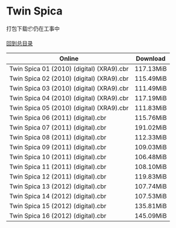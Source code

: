 # Twin Spica

打包下载📦仍在工事中

[回到总目录](/Catalogs.md)







Online | Download
--- | ---
Twin Spica 01 (2010) (digital) (XRA9).cbr | 117.13MiB
Twin Spica 02 (2010) (digital) (XRA9).cbr | 115.49MiB
Twin Spica 03 (2010) (digital) (XRA9).cbr | 111.49MiB
Twin Spica 04 (2010) (digital) (XRA9).cbr | 117.19MiB
Twin Spica 05 (2010) (digital) (XRA9).cbr | 111.83MiB
Twin Spica 06 (2011) (digital).cbr | 115.76MiB
Twin Spica 07 (2011) (digital).cbr | 191.02MiB
Twin Spica 08 (2011) (digital).cbr | 112.33MiB
Twin Spica 09 (2011) (digital).cbr | 109.03MiB
Twin Spica 10 (2011) (digital).cbr | 106.48MiB
Twin Spica 11 (2011) (digital).cbr | 108.10MiB
Twin Spica 12 (2011) (digital).cbr | 119.83MiB
Twin Spica 13 (2012) (digital).cbr | 107.74MiB
Twin Spica 14 (2012) (digital).cbr | 107.53MiB
Twin Spica 15 (2012) (digital).cbr | 135.81MiB
Twin Spica 16 (2012) (digital).cbr | 145.09MiB